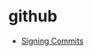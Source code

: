 # github

- [Signing Commits](https://docs.github.com/en/authentication/managing-commit-signature-verification/signing-commits) 
